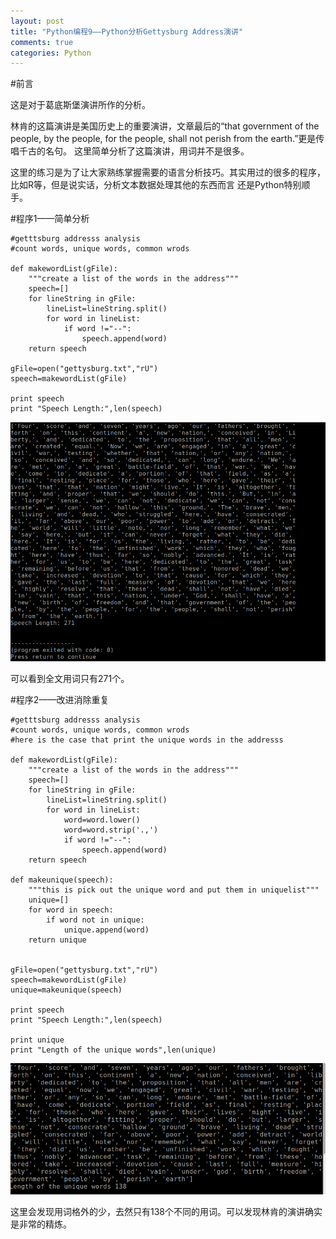 ```yaml
---
layout: post
title: "Python编程9——Python分析Gettysburg Address演讲"
comments: true
categories: Python
---
```


#前言

这是对于葛底斯堡演讲所作的分析。

林肯的这篇演讲是美国历史上的重要演讲，文章最后的“that government of the people, by the people, for the people, shall not perish from the earth.”更是传唱千古的名句。
这里简单分析了这篇演讲，用词并不是很多。

这里的练习是为了让大家熟练掌握需要的语言分析技巧。其实用过的很多的程序，比如R等，但是说实话，分析文本数据处理其他的东西而言
还是Python特别顺手。

<!--more-->

#程序1——简单分析

~~~~~~~~~~~~~~~~~~~~~~~~~~~~~~~~~~~~~~~~~~~~~~~~~~~~~~~~
#getttsburg addresss analysis
#count words, unique words, common wrods

def makewordList(gFile):
	"""create a list of the words in the address"""
	speech=[]
	for lineString in gFile:
		lineList=lineString.split()
		for word in lineList:
			if word !="--":
				speech.append(word)
	return speech
	
gFile=open("gettysburg.txt","rU")
speech=makewordList(gFile)

print speech
print "Speech Length:",len(speech)		
~~~~~~~~~~~~~~~~~~~~~~~~~~~~~~~~~~~~~~~~~~~~~~~~~~~~~~~~

![tu1](/images/Python/gettysburg/tu1.png) 

可以看到全文用词只有271个。


#程序2——改进消除重复

~~~~~~~~~~~~~~~~~~~~~~~~~~~~~~~~~~~~~~~~~~~~~~~~~~~~~~~~
#getttsburg addresss analysis
#count words, unique words, common wrods
#here is the case that print the unique words in the addresss

def makewordList(gFile):
	"""create a list of the words in the address"""
	speech=[]
	for lineString in gFile:
		lineList=lineString.split()
		for word in lineList:
			word=word.lower()
			word=word.strip('.,')
			if word !="--":
				speech.append(word)
	return speech
	
def makeunique(speech):
	"""this is pick out the unique word and put them in uniquelist"""
	unique=[]
	for word in speech:
		if word not in unique:
			unique.append(word)
	return unique

	
gFile=open("gettysburg.txt","rU")
speech=makewordList(gFile)
unique=makeunique(speech)

print speech
print "Speech Length:",len(speech)		

print unique
print "Length of the unique words",len(unique)

~~~~~~~~~~~~~~~~~~~~~~~~~~~~~~~~~~~~~~~~~~~~~~~~~~~~~~~~

![tu2](/images/Python/gettysburg/tu2.png) 

这里会发现用词格外的少，去然只有138个不同的用词。可以发现林肯的演讲确实是非常的精炼。